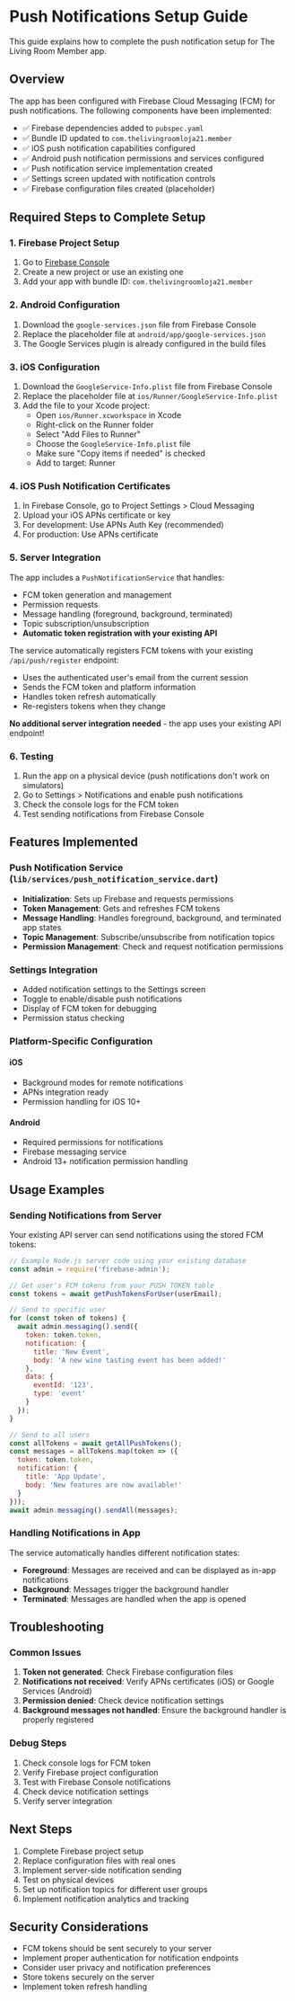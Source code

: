 # Push Notifications Setup Guide

This guide explains how to complete the push notification setup for The Living Room Member app.

## Overview

The app has been configured with Firebase Cloud Messaging (FCM) for push notifications. The following components have been implemented:

- ✅ Firebase dependencies added to `pubspec.yaml`
- ✅ Bundle ID updated to `com.thelivingroomloja21.member`
- ✅ iOS push notification capabilities configured
- ✅ Android push notification permissions and services configured
- ✅ Push notification service implementation created
- ✅ Settings screen updated with notification controls
- ✅ Firebase configuration files created (placeholder)

## Required Steps to Complete Setup

### 1. Firebase Project Setup

1. Go to [Firebase Console](https://console.firebase.google.com/)
2. Create a new project or use an existing one
3. Add your app with bundle ID: `com.thelivingroomloja21.member`

### 2. Android Configuration

1. Download the `google-services.json` file from Firebase Console
2. Replace the placeholder file at `android/app/google-services.json`
3. The Google Services plugin is already configured in the build files

### 3. iOS Configuration

1. Download the `GoogleService-Info.plist` file from Firebase Console
2. Replace the placeholder file at `ios/Runner/GoogleService-Info.plist`
3. Add the file to your Xcode project:
   - Open `ios/Runner.xcworkspace` in Xcode
   - Right-click on the Runner folder
   - Select "Add Files to Runner"
   - Choose the `GoogleService-Info.plist` file
   - Make sure "Copy items if needed" is checked
   - Add to target: Runner

### 4. iOS Push Notification Certificates

1. In Firebase Console, go to Project Settings > Cloud Messaging
2. Upload your iOS APNs certificate or key
3. For development: Use APNs Auth Key (recommended)
4. For production: Use APNs certificate

### 5. Server Integration

The app includes a `PushNotificationService` that handles:
- FCM token generation and management
- Permission requests
- Message handling (foreground, background, terminated)
- Topic subscription/unsubscription
- **Automatic token registration with your existing API**

The service automatically registers FCM tokens with your existing `/api/push/register` endpoint:
- Uses the authenticated user's email from the current session
- Sends the FCM token and platform information
- Handles token refresh automatically
- Re-registers tokens when they change

**No additional server integration needed** - the app uses your existing API endpoint!

### 6. Testing

1. Run the app on a physical device (push notifications don't work on simulators)
2. Go to Settings > Notifications and enable push notifications
3. Check the console logs for the FCM token
4. Test sending notifications from Firebase Console

## Features Implemented

### Push Notification Service (`lib/services/push_notification_service.dart`)

- **Initialization**: Sets up Firebase and requests permissions
- **Token Management**: Gets and refreshes FCM tokens
- **Message Handling**: Handles foreground, background, and terminated app states
- **Topic Management**: Subscribe/unsubscribe from notification topics
- **Permission Management**: Check and request notification permissions

### Settings Integration

- Added notification settings to the Settings screen
- Toggle to enable/disable push notifications
- Display of FCM token for debugging
- Permission status checking

### Platform-Specific Configuration

#### iOS
- Background modes for remote notifications
- APNs integration ready
- Permission handling for iOS 10+

#### Android
- Required permissions for notifications
- Firebase messaging service
- Android 13+ notification permission handling

## Usage Examples

### Sending Notifications from Server

Your existing API server can send notifications using the stored FCM tokens:

```javascript
// Example Node.js server code using your existing database
const admin = require('firebase-admin');

// Get user's FCM tokens from your PUSH_TOKEN table
const tokens = await getPushTokensForUser(userEmail);

// Send to specific user
for (const token of tokens) {
  await admin.messaging().send({
    token: token.token,
    notification: {
      title: 'New Event',
      body: 'A new wine tasting event has been added!'
    },
    data: {
      eventId: '123',
      type: 'event'
    }
  });
}

// Send to all users
const allTokens = await getAllPushTokens();
const messages = allTokens.map(token => ({
  token: token.token,
  notification: {
    title: 'App Update',
    body: 'New features are now available!'
  }
}));
await admin.messaging().sendAll(messages);
```

### Handling Notifications in App

The service automatically handles different notification states:

- **Foreground**: Messages are received and can be displayed as in-app notifications
- **Background**: Messages trigger the background handler
- **Terminated**: Messages are handled when the app is opened

## Troubleshooting

### Common Issues

1. **Token not generated**: Check Firebase configuration files
2. **Notifications not received**: Verify APNs certificates (iOS) or Google Services (Android)
3. **Permission denied**: Check device notification settings
4. **Background messages not handled**: Ensure the background handler is properly registered

### Debug Steps

1. Check console logs for FCM token
2. Verify Firebase project configuration
3. Test with Firebase Console notifications
4. Check device notification settings
5. Verify server integration

## Next Steps

1. Complete Firebase project setup
2. Replace configuration files with real ones
3. Implement server-side notification sending
4. Test on physical devices
5. Set up notification topics for different user groups
6. Implement notification analytics and tracking

## Security Considerations

- FCM tokens should be sent securely to your server
- Implement proper authentication for notification endpoints
- Consider user privacy and notification preferences
- Store tokens securely on the server
- Implement token refresh handling
